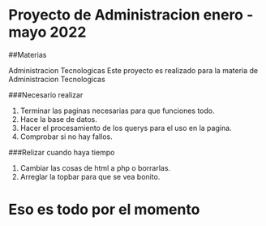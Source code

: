 # Proyecto de Administracion enero - mayo 2022

##Materias

Administracion Tecnologicas
Este proyecto es realizado para la materia de Administracion Tecnologicas


###Necesario realizar
1. Terminar las paginas necesarias para que funciones todo.
2. Hace la base de datos.
3. Hacer el procesamiento de los querys para el uso en la pagina.
4. Comprobar si no hay fallos.

###Relizar cuando haya tiempo
1. Cambiar las cosas de html a php o borrarlas.
2. Arreglar la topbar para que se vea bonito.


# Eso es todo por el momento 
